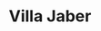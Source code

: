 ---
id: 4
imageSrc: '/projects/jabrepic.jpg'
category: 'Residential'
title: 'Villa Jaber'
location: "Lebanon"
client: "Philipe Jaber "
description: "50t corten exo skeleton"
---